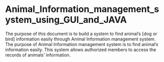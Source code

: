 # Animal_Information_management_system_using_GUI_and_JAVA
The purpose of this document is to build a system to find animal’s [dog or bird] information easily through Animal Information management system. The purpose of Animal Information management system is to find animal’s information easily.  This system allows authorized members to access the records of animals’ information.
